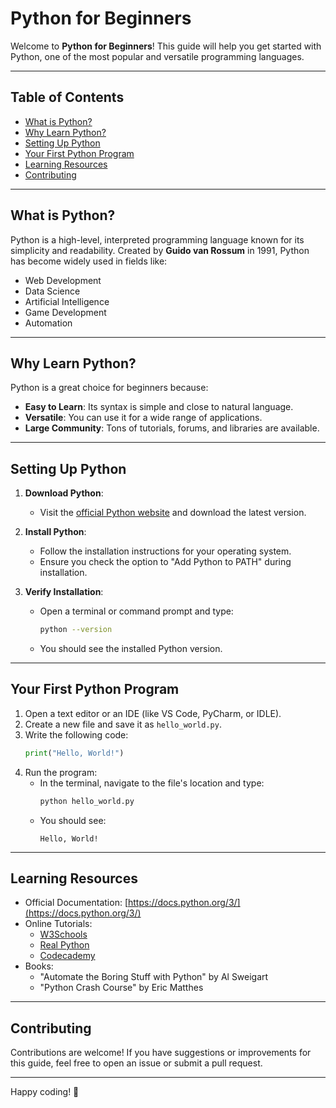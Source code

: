# Python for Beginners

Welcome to **Python for Beginners**! This guide will help you get started with Python, one of the most popular and versatile programming languages.

---

## Table of Contents
- [What is Python?](#what-is-python)
- [Why Learn Python?](#why-learn-python)
- [Setting Up Python](#setting-up-python)
- [Your First Python Program](#your-first-python-program)
- [Learning Resources](#learning-resources)
- [Contributing](#contributing)

---

## What is Python?

Python is a high-level, interpreted programming language known for its simplicity and readability. Created by **Guido van Rossum** in 1991, Python has become widely used in fields like:

- Web Development
- Data Science
- Artificial Intelligence
- Game Development
- Automation

---

## Why Learn Python?

Python is a great choice for beginners because:

- **Easy to Learn**: Its syntax is simple and close to natural language.
- **Versatile**: You can use it for a wide range of applications.
- **Large Community**: Tons of tutorials, forums, and libraries are available.

---

## Setting Up Python

1. **Download Python**:
   - Visit the [official Python website](https://www.python.org/downloads/) and download the latest version.

2. **Install Python**:
   - Follow the installation instructions for your operating system.
   - Ensure you check the option to "Add Python to PATH" during installation.

3. **Verify Installation**:
   - Open a terminal or command prompt and type:
     ```bash
     python --version
     ```
   - You should see the installed Python version.

---

## Your First Python Program

1. Open a text editor or an IDE (like VS Code, PyCharm, or IDLE).
2. Create a new file and save it as `hello_world.py`.
3. Write the following code:
   ```python
   print("Hello, World!")
   ```
4. Run the program:
   - In the terminal, navigate to the file's location and type:
     ```bash
     python hello_world.py
     ```
   - You should see:
     ```
     Hello, World!
     ```

---

## Learning Resources

- Official Documentation: [https://docs.python.org/3/](https://docs.python.org/3/)
- Online Tutorials:
  - [W3Schools](https://www.w3schools.com/python/)
  - [Real Python](https://realpython.com/)
  - [Codecademy](https://www.codecademy.com/learn/learn-python-3)
- Books:
  - "Automate the Boring Stuff with Python" by Al Sweigart
  - "Python Crash Course" by Eric Matthes

---

## Contributing

Contributions are welcome! If you have suggestions or improvements for this guide, feel free to open an issue or submit a pull request.

---

Happy coding! 🎉
